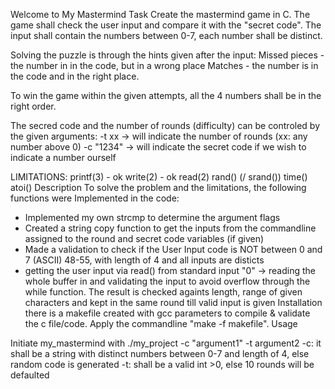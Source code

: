 Welcome to My Mastermind
Task
Create the mastermind game in C. The game shall check the user input and compare it with the "secret code". The input shall contain the numbers between 0-7, each number shall be distinct.

Solving the puzzle is through the hints given after the input:
Missed pieces - the number in in the code, but in a wrong place
Matches - the number is in the code and in the right place. 

To win the game within the given attempts, all the 4 numbers shall be in the right order.

The secred code and the number of rounds (difficulty) can be controled by the given arguments:
-t xx -> will indicate the number of rounds (xx: any number above 0)
-c "1234" -> will indicate the secret code if we wish to indicate a number ourself

LIMITATIONS:
printf(3) - ok
write(2) - ok
read(2)
rand() (/ srand())
time()
atoi()
Description
To solve the problem and the limitations, the following functions were Implemented in the code:
- Implemented my own strcmp to determine the argument flags
- Created a string copy function to get the inputs from the commandline assigned to the round and secret code variables (if given)
- Made a validation to check if the User Input code is NOT between 0 and 7 (ASCII) 48-55, with length of 4 and all inputs are disticts
- getting the user input via read() from standard input "0" -> reading the whole buffer in and validating the input to avoid overflow through the while function. The result is checked againts length, range of given characters and kept in the same round till valid input is given
Installation
there is a makefile created with gcc parameters to compile & validate the c file/code. Apply the commandline "make -f makefile".
Usage

Initiate my_mastermind with
./my_project -c "argument1" -t argument2
-c: it shall be a string with distinct numbers between 0-7 and length of 4, else random code is generated
-t: shall be a valid int >0, else 10 rounds will be defaulted